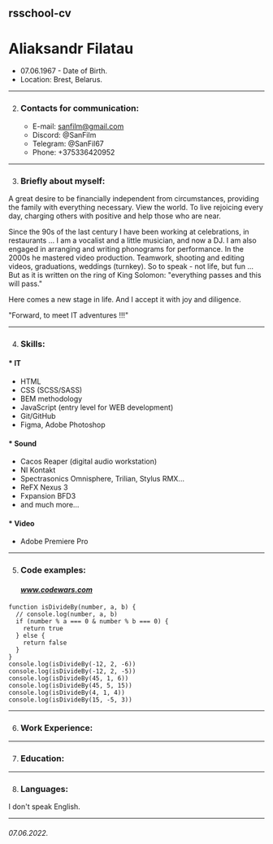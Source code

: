 ## rsschool-cv
# Aliaksandr Filatau
  + 07.06.1967 - Date of Birth.
  + Location: Brest, Belarus.

----------
2. ### Contacts for communication:
    - E-mail:   sanfilm@gmail.com
    - Discord:  @SanFilm
    - Telegram: @SanFil67
    - Phone:    +375336420952

----------
3. ### Briefly about myself:
<p>A great desire to be financially independent from circumstances, providing the family with everything necessary. View the world. To live rejoicing every day, charging others with positive and help those who are near.</p>
<p>Since the 90s of the last century I have been working at celebrations, in restaurants ... I am a vocalist and a little musician, and now a DJ. I am also engaged in arranging and writing phonograms for performance. In the 2000s he mastered video production. Teamwork, shooting and editing videos, graduations, weddings (turnkey). So to speak - not life, but fun ... But as it is written on the ring of King Solomon: "everything passes and this will pass."</p>
<p>Here comes a new stage in life. And I accept it with joy and diligence.</p>
<p>"Forward, to meet IT adventures !!!"</p>

----------
4. ### Skills:

#### * __IT__
   + HTML
   + CSS (SCSS/SASS)
   + BEM methodology
   + JavaScript (entry level for WEB development)
   + Git/GitHub
   + Figma, Adobe Photoshop
#### * __Sound__
   + Cacos Reaper (digital audio workstation)
   + NI Kontakt
   + Spectrasonics Omnisphere, Trilian, Stylus RMX...
   + ReFX Nexus 3
   + Fxpansion BFD3
   + and much more...
   #### * __Video__
   + Adobe Premiere Pro
----------
5. ### Code examples:
    #### _www.codewars.com_

```
function isDivideBy(number, a, b) {
  // console.log(number, a, b)
  if (number % a === 0 & number % b === 0) {
    return true
  } else {
    return false
  }
}
console.log(isDivideBy(-12, 2, -6))
console.log(isDivideBy(-12, 2, -5))
console.log(isDivideBy(45, 1, 6))
console.log(isDivideBy(45, 5, 15))
console.log(isDivideBy(4, 1, 4))
console.log(isDivideBy(15, -5, 3))
```
----------
6. ### Work Experience:
----------
7. ### Education:
----------
8. ### Languages:
I don't speak English.

----------
###### 07.06.2022.